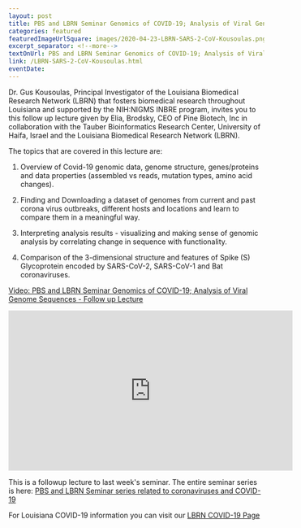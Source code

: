 ```yaml
--- 
layout: post
title: PBS and LBRN Seminar Genomics of COVID-19; Analysis of Viral Genome Sequences - Follow up Lecture
categories: featured
featuredImageUrlSquare: images/2020-04-23-LBRN-SARS-2-CoV-Kousoulas.png
excerpt_separator: <!--more-->
textOnUrl: PBS and LBRN Seminar Genomics of COVID-19; Analysis of Viral Genome Sequences - Follow up Lecture
link: /LBRN-SARS-2-CoV-Kousoulas.html
eventDate:
--- 
```


Dr. Gus Kousoulas, Principal Investigator of the Louisiana Biomedical Research Network (LBRN) that fosters biomedical research throughout Louisiana and supported by the NIH:NIGMS INBRE program, invites you to this follow up lecture given by Elia, Brodsky, CEO of Pine Biotech, Inc in collaboration with the Tauber Bioinformatics Research Center, University of Haifa, Israel and the Louisiana Biomedical Research Network (LBRN). <!--more-->

The topics that are covered in  this lecture are:

1. Overview of Covid-19 genomic data, genome structure, genes/proteins and data properties (assembled vs reads, mutation types, amino acid changes).  

2. Finding and Downloading a dataset of genomes from current and past corona virus outbreaks, different hosts and locations and learn to compare them in a meaningful way.  

3. Interpreting analysis results - visualizing and making sense of genomic analysis by correlating change in sequence with functionality.  

4. Comparison of the 3-dimensional structure and features of Spike (S) Glycoprotein encoded by SARS-CoV-2,  SARS-CoV-1 and Bat coronaviruses.  

  [Video: PBS and LBRN Seminar Genomics of COVID-19; Analysis of Viral Genome Sequences - Follow up Lecture](https://www.youtube.com/watch?v=5DWTtC49__M)
  
<center><iframe width="560" height="315" src="https://www.youtube.com/embed/5DWTtC49__M" frameborder="0" allow="accelerometer; autoplay; encrypted-media; gyroscope; picture-in-picture" allowfullscreen></iframe></center>

This is a followup lecture to last week's seminar. The entire seminar series is here: [PBS and LBRN Seminar series related to coronaviruses and COVID-19](https://lbrn.lsu.edu/LBRN-SARS-2-CoV-Kousoulas.html)

For Louisiana COVID-19 information you can visit our [LBRN COVID-19 Page](/LBRN-COVID-19.html)